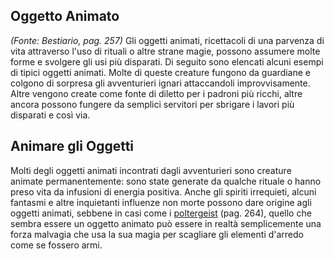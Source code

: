 ## **Oggetto Animato**

_(Fonte: Bestiario, pag. 257)_ Gli oggetti animati, ricettacoli di una parvenza
di vita attraverso l'uso di rituali o altre strane magie, possono assumere molte
forme e svolgere gli usi più disparati. Di seguito sono elencati alcuni esempi
di tipici oggetti animati. Molte di queste creature fungono da guardiane e
colgono di sorpresa gli avventurieri ignari attaccandoli improvvisamente. Altre
vengono create come fonte di diletto per i padroni più ricchi, altre ancora
possono fungere da semplici servitori per sbrigare i lavori più disparati e così
via.

## **Animare gli Oggetti**

Molti degli oggetti animati incontrati dagli avventurieri sono creature animate
permanentemente: sono state generate da qualche rituale o hanno preso vita da
infusioni di energia positiva. Anche gli spiriti irrequieti, alcuni fantasmi e
altre inquietanti influenze non morte possono dare origine agli oggetti animati,
sebbene in casi come i [poltergeist](/creature/poltergeist) (pag. 264), quello
che sembra essere un oggetto animato può essere in realtà semplicemente una
forza malvagia che usa la sua magia per scagliare gli elementi d'arredo come se
fossero armi.

